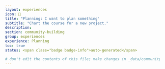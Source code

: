```yaml
---
layout: experiences
icon: 📝
title: "Planning: I want to plan something"
subtitle: "Chart the course for a new project."
description:
section: community-building
group: experiences
experience: Planning
toc: true
status: <span class="badge badge-info">auto-generated</span>

# don't edit the contents of this file; make changes in _data/community-building-experiences.yml
---
```

